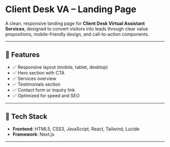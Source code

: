 # Client Desk VA – Landing Page

A clean, responsive landing page for **Client Desk Virtual Assistant Services**, designed to convert visitors into leads through clear value propositions, mobile-friendly design, and call-to-action components.

---

## 📌 Features

- ✅ Responsive layout (mobile, tablet, desktop)
- ✅ Hero section with CTA
- ✅ Services overview
- ✅ Testimonials section
- ✅ Contact form or inquiry link
- ✅ Optimized for speed and SEO

---

## 🧰 Tech Stack

- **Frontend**: HTML5, CSS3, JavaScript, React, Tailwind, Lucide
- **Framework**: Next.js

---
